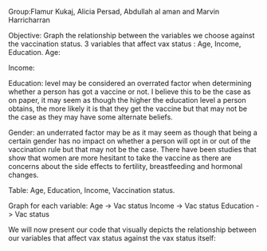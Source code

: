 Group:Flamur Kukaj, Alicia Persad, Abdullah al aman and Marvin Harricharran

Objective: Graph the relationship between the variables we choose against the vaccination status.
3 variables that affect vax status : Age, Income, Education.
Age:

Income:

Education: level may be considered an overrated factor when determining whether a person has got a vaccine or not. I believe this to be the case as on paper, it may seem as though the higher the education level a person obtains, the more likely it is that they get the vaccine but that may not be the case as they may have some alternate beliefs. 

Gender: an underrated factor may be as it may seem as though that being a certain gender has no impact on whether a person will opt in or out of the vaccination rule but that may not be the case. There have been studies that show that women are more hesitant to take the vaccine as there are concerns about the side effects to fertility, breastfeeding and hormonal changes.

Table:
Age, Education, Income, Vaccination status.

Graph for each variable:
Age           -> Vac status
Income      -> Vac status
Education  -> Vac status

We will now present our code that visually depicts the relationship between our variables that affect vax status against the vax status itself:


